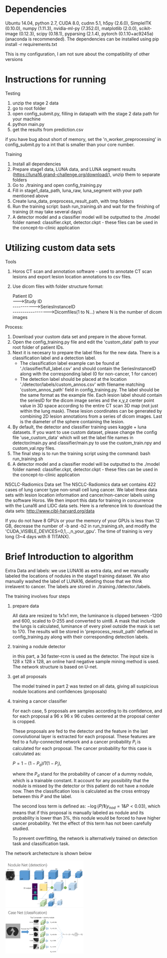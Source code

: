 # Dependencies

Ubuntu 14.04, python 2.7, CUDA 8.0, cudnn 5.1, h5py (2.6.0), SimpleITK (0.10.0), numpy (1.11.3), nvidia-ml-py (7.352.0), matplotlib (2.0.0), scikit-image (0.12.3), scipy (0.18.1), pyparsing (2.1.4), pytorch (0.1.10+ac9245a) (anaconda is recommended). The dependencies can be installed using pip install -r requirements.txt


This is my configuration, I am not sure about the compatibility of other versions



# Instructions for running

Testing
1.	unzip the stage 2 data
2.	go to root folder
3.	open config_submit.py, filling in datapath with the stage 2 data path for your machine
4.	python main.py
5.	get the results from prediction.csv

if you have bug about short of memory, set the 'n_worker_preprocessing' in config\_submit.py to a int that is smaller than your core number.

Training
1.	Install all dependencies
2.	Prepare stage1 data, LUNA data, and LUNA segment results (https://luna16.grand-challenge.org/download/), unzip them to separate folders
3.	Go to ./training and open config_training.py
4.	Fill in stage1_data_path, luna_raw, luna_segment  with your path mentioned above
5.	Create luna_data, preprocess_result_path, with tmp folders
6.	Run the training script:
        bash run_training.sh and wait for the finishing of training (it may take several days)
7. A detector model and a classifier model will be outputted to the ./model folder named: classifier.ckpt, detector.ckpt - these files can be used in the concept-to-clinic application


# Utilizing custom data sets

Tools
1. Horos CT scan and annotation software - used to annotate CT scan lesions and export lesion location annotations to csv files.
2. Use dicom files with folder structure format:
 
    Patient ID <br />
    --->Study ID <br />
    ----------->SeriesInstanceID <br />
    ------------------>Dicomfiles(1 to N...) where N is the number of dicom images <br />

Process: 
1. Download your custom data set and prepare in the above format.
2. Open the config_training.py file and edit the 'custom_data' path to your root folder of patient IDs. 
3. Next it is necesary to prepare the label files for the new data. There is a classification label and a detection label.
    - The classification label example can be found at './classifier/full_label.csv' and should contain the SeriesInstanceID along with the corresponding label (0 for non-cancer, 1 for cancer)
    - The detection label should be placed at the location './detector/labels/custom_annos.csv' with filename matching 'custom_annos_path' field in config_training.py. The label should be the same format as the example file. Each lesion label should contain the seriesID for the dicom image series and the x,y,z center point value in 3D space according to the entire CT scan 3D map (not just within the lung mask). These lesion coordinates can be generated by combining 2D lesion annotations from a series of dicom images. Last is the diameter of the sphere containing the lesion.
4. By default, the detector and classifier training uses kaggle + luna datasets. If you want to use custom dataset, please change the config file 'use_custom_data' which will set the label file names in detector/main.py and classifier/main.py to use the custom_train.npy and custom_val.npy files.
4. The final step is to run the training script using the command: bash run_training.sh
5. A detector model and a classifier model will be outputted to the ./model folder named: classifier.ckpt, detector.ckpt - these files can be used in the concept-to-clinic application


NSCLC-Radiomics Data set
The NSCLC-Radiomics data set contains 422 cases of lung cancer type non-small cell lung cancer. We label these data sets with lesion location information and cancer/non-cancer labels using the software Horos. We then import this data for training in concurrence with the Luna16 and LIDC data sets.
Here is a reference link to download the data sets: http://www.cibl-harvard.org/data



If you do not have 8 GPUs or your the memory of your GPUs is less than 12 GB, decrease the number of -b and -b2 in run\_training.sh, and modify the 'CUDA\_VISIBLE\_DEVICES=0,1,..,n\_your\_gpu'. The time of training is very long (3~4 days with 8 TITANX).




# Brief Introduction to algorithm
Extra Data and labels: we use LUNA16 as extra data, and we manually labeled the locations of nodules in the stage1 training dataset. We also manually washed the label of LUNA16, deleting those that we think irrelavent to cancer. The labels are stored in ./training./detector./labels.

The training involves four steps
1. prepare data

    All data are resized to 1x1x1 mm, the luminance is clipped between -1200 and 600, scaled to 0-255 and converted to uint8. A mask that include the lungs is calculated, luminance of every pixel outside the mask is set to 170. The results will be stored in 'preprocess_result_path' defined in config_training.py along with their corresponding detection labels.

2. training a nodule detector

    in this part, a 3d faster-rcnn is used as the detector. The input size is 128 x 128 x 128, an online hard negative sample mining method is used. The network structure is based on U-net.

3. get all proposals

    The model trained in part 2 was tested on all data, giving all suspicious nodule locations and confidences (proposals)

4. training a cancer classifier

    For each case, 5 proposals are samples according to its confidence, and for each proposal a 96 x 96 x 96 cubes centered at the proposal center is cropped.

    These proposals are fed to the detector and the feature in the last convolutional layer is extracted for each proposal. These features are fed to a fully-connected network and a cancer probability $P_i$ is calculated for each proposal. The cancer probability for this case is calculated as:

    $P = 1-(1-P_d)\Pi(1-P_i)$,

    where the $P_d$ stand for the probability of cancer of a dummy nodule, which is a trainable constant. It account for any possibility that the nodule is missed by the detector or this patient do not have a nodule now. Then the classification loss is calculated as the cross entropy between this $P$ and the label.

    The second loss term is defined as: $-\log(P)\boldsymbol{1}(y_{nod}=1 \& P<0.03)$, which means that if this proposal is manually labeled as nodule and its probability is lower than 3%, this nodule would be forced to have higher cancer probability. Yet the effect of this term has not been carefully studied.

    To prevent overfitting, the network is alternatively trained on detection task and classification task.

The network archetecture is shown below

<img src="./images/nodulenet.png" width=50%>

<img src="./images/casenet.png" width=50%>
